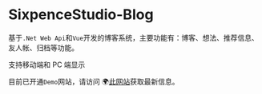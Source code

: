 # SixpenceStudio-Blog

基于`.Net Web Api`和`Vue`开发的博客系统，主要功能有：博客、想法、推荐信息、友人帐、归档等功能。

支持移动端和 PC 端显示

目前已开通`Demo`网站，请访问 🌍[此网站](http://www.karldu.cn/)获取最新信息。
